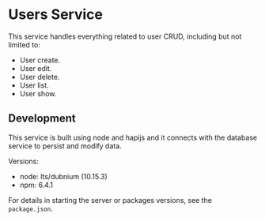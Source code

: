 # Users Service

This service handles everything related to user CRUD, including but not limited to:
  - User create.
  - User edit.
  - User delete.
  - User list.
  - User show.

## Development

This service is built using node and hapijs and it connects with the database service to persist and modify data.

Versions:
  - node: lts/dubnium (10.15.3)
  - npm: 6.4.1

For details in starting the server or packages versions, see the `package.json`.


